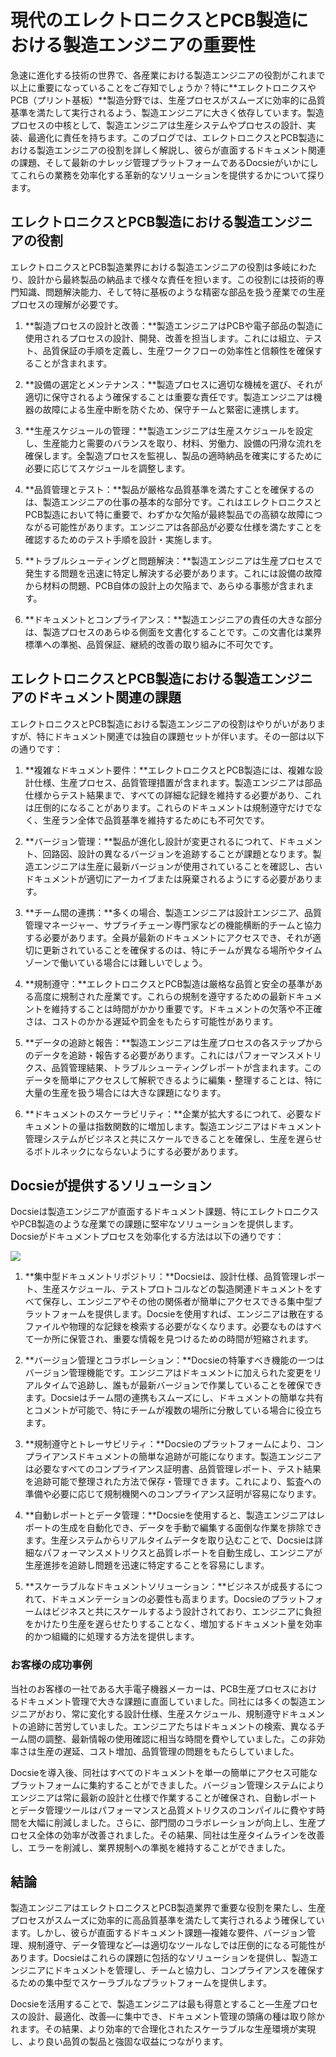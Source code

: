 # 現代のエレクトロニクスとPCB製造における製造エンジニアの重要性

急速に進化する技術の世界で、各産業における製造エンジニアの役割がこれまで以上に重要になっていることをご存知でしょうか？特に**エレクトロニクスやPCB（プリント基板）**製造分野では、生産プロセスがスムーズに効率的に品質基準を満たして実行されるよう、製造エンジニアに大きく依存しています。製造プロセスの中核として、製造エンジニアは生産システムやプロセスの設計、実装、最適化に責任を持ちます。このブログでは、エレクトロニクスとPCB製造における製造エンジニアの役割を詳しく解説し、彼らが直面するドキュメント関連の課題、そして最新のナレッジ管理プラットフォームであるDocsieがいかにしてこれらの業務を効率化する革新的なソリューションを提供するかについて探ります。

## エレクトロニクスとPCB製造における製造エンジニアの役割

エレクトロニクスとPCB製造業界における製造エンジニアの役割は多岐にわたり、設計から最終製品の納品まで様々な責任を担います。この役割には技術的専門知識、問題解決能力、そして特に基板のような精密な部品を扱う産業での生産プロセスの理解が必要です。

1. **製造プロセスの設計と改善：**製造エンジニアはPCBや電子部品の製造に使用されるプロセスの設計、開発、改善を担当します。これには組立、テスト、品質保証の手順を定義し、生産ワークフローの効率性と信頼性を確保することが含まれます。

2. **設備の選定とメンテナンス：**製造プロセスに適切な機械を選び、それが適切に保守されるよう確保することは重要な責任です。製造エンジニアは機器の故障による生産中断を防ぐため、保守チームと緊密に連携します。

3. **生産スケジュールの管理：**製造エンジニアは生産スケジュールを設定し、生産能力と需要のバランスを取り、材料、労働力、設備の円滑な流れを確保します。全製造プロセスを監視し、製品の適時納品を確実にするために必要に応じてスケジュールを調整します。

4. **品質管理とテスト：**製品が厳格な品質基準を満たすことを確保するのは、製造エンジニアの仕事の基本的な部分です。これはエレクトロニクスとPCB製造において特に重要で、わずかな欠陥が最終製品での高額な故障につながる可能性があります。エンジニアは各部品が必要な仕様を満たすことを確認するためのテスト手順を設計・実施します。

5. **トラブルシューティングと問題解決：**製造エンジニアは生産プロセスで発生する問題を迅速に特定し解決する必要があります。これには設備の故障から材料の問題、PCB自体の設計上の欠陥まで、あらゆる事態が含まれます。

6. **ドキュメントとコンプライアンス：**製造エンジニアの責任の大きな部分は、製造プロセスのあらゆる側面を文書化することです。この文書化は業界標準への準拠、品質保証、継続的改善の取り組みに不可欠です。

## エレクトロニクスとPCB製造における製造エンジニアのドキュメント関連の課題

エレクトロニクスとPCB製造における製造エンジニアの役割はやりがいがありますが、特にドキュメント関連では独自の課題セットが伴います。その一部は以下の通りです：

1. **複雑なドキュメント要件：**エレクトロニクスとPCB製造には、複雑な設計仕様、生産プロセス、品質管理措置が含まれます。製造エンジニアは部品仕様からテスト結果まで、すべての詳細な記録を維持する必要があり、これは圧倒的になることがあります。これらのドキュメントは規制遵守だけでなく、生産ラン全体で品質基準を維持するためにも不可欠です。

2. **バージョン管理：**製品が進化し設計が変更されるにつれて、ドキュメント、回路図、設計の異なるバージョンを追跡することが課題となります。製造エンジニアは生産に最新バージョンが使用されていることを確認し、古いドキュメントが適切にアーカイブまたは廃棄されるようにする必要があります。

3. **チーム間の連携：**多くの場合、製造エンジニアは設計エンジニア、品質管理マネージャー、サプライチェーン専門家などの機能横断的チームと協力する必要があります。全員が最新のドキュメントにアクセスでき、それが適切に更新されていることを確保するのは、特にチームが異なる場所やタイムゾーンで働いている場合には難しいでしょう。

4. **規制遵守：**エレクトロニクスとPCB製造は厳格な品質と安全の基準がある高度に規制された産業です。これらの規制を遵守するための最新ドキュメントを維持することは時間がかかり重要です。ドキュメントの欠落や不正確さは、コストのかかる遅延や罰金をもたらす可能性があります。

5. **データの追跡と報告：**製造エンジニアは生産プロセスの各ステップからのデータを追跡・報告する必要があります。これにはパフォーマンスメトリクス、品質管理結果、トラブルシューティングレポートが含まれます。このデータを簡単にアクセスして解釈できるように編集・整理することは、特に大量の生産を扱う場合には大きな課題になります。

6. **ドキュメントのスケーラビリティ：**企業が拡大するにつれて、必要なドキュメントの量は指数関数的に増加します。製造エンジニアはドキュメント管理システムがビジネスと共にスケールできることを確保し、生産を遅らせるボトルネックにならないようにする必要があります。

## Docsieが提供するソリューション

Docsieは製造エンジニアが直面するドキュメント課題、特にエレクトロニクスやPCB製造のような産業での課題に堅牢なソリューションを提供します。Docsieがドキュメントプロセスを効率化する方法は以下の通りです：

![](https://cdn.docsie.io/workspace_PxAvC1Uenuc7ad6H3/doc_wn84Jkoc6hIMTO2eE/file_gejSDBalG6XIlaugg/image_28affdea-4c17-8b5d-5089-d055c22576a6.jpg)

1. **集中型ドキュメントリポジトリ：**Docsieは、設計仕様、品質管理レポート、生産スケジュール、テストプロトコルなどの製造関連ドキュメントをすべて保存し、エンジニアやその他の関係者が簡単にアクセスできる集中型プラットフォームを提供します。Docsieを使用すれば、エンジニアは散在するファイルや物理的な記録を検索する必要がなくなります。必要なものはすべて一か所に保管され、重要な情報を見つけるための時間が短縮されます。

2. **バージョン管理とコラボレーション：**Docsieの特筆すべき機能の一つはバージョン管理機能です。エンジニアはドキュメントに加えられた変更をリアルタイムで追跡し、誰もが最新バージョンで作業していることを確保できます。Docsieはチーム間の連携もスムーズにし、ドキュメントの簡単な共有とコメントが可能で、特にチームが複数の場所に分散している場合に役立ちます。

3. **規制遵守とトレーサビリティ：**Docsieのプラットフォームにより、コンプライアンスドキュメントの簡単な追跡が可能になります。製造エンジニアは必要なすべてのコンプライアンス証明書、品質管理レポート、テスト結果を追跡可能で整理された方法で保存・管理できます。これにより、監査への準備や必要に応じて規制機関へのコンプライアンス証明が容易になります。

4. **自動レポートとデータ管理：**Docsieを使用すると、製造エンジニアはレポートの生成を自動化でき、データを手動で編集する面倒な作業を排除できます。生産システムからリアルタイムデータを取り込むことで、Docsieは詳細なパフォーマンスメトリクスと品質レポートを自動生成し、エンジニアが生産進捗を追跡し問題を迅速に特定することを容易にします。

5. **スケーラブルなドキュメントソリューション：**ビジネスが成長するにつれて、ドキュメンテーションの必要性も高まります。Docsieのプラットフォームはビジネスと共にスケールするよう設計されており、エンジニアに負担をかけたり生産を遅らせたりすることなく、増加するドキュメント量を効率的かつ組織的に処理する方法を提供します。

### お客様の成功事例

当社のお客様の一社である大手電子機器メーカーは、PCB生産プロセスにおけるドキュメント管理で大きな課題に直面していました。同社には多くの製造エンジニアがおり、常に変化する設計仕様、生産スケジュール、規制遵守ドキュメントの追跡に苦労していました。エンジニアたちはドキュメントの検索、異なるチーム間の調整、最新情報の使用確認に相当な時間を費やしていました。この非効率さは生産の遅延、コスト増加、品質管理の問題をもたらしていました。

Docsieを導入後、同社はすべてのドキュメントを単一の簡単にアクセス可能なプラットフォームに集約することができました。バージョン管理システムによりエンジニアは常に最新の設計と仕様で作業することが確保され、自動レポートとデータ管理ツールはパフォーマンスと品質メトリクスのコンパイルに費やす時間を大幅に削減しました。さらに、部門間のコラボレーションが向上し、生産プロセス全体の効率が改善されました。その結果、同社は生産タイムラインを改善し、エラーを削減し、業界規制への準拠を維持することができました。

## 結論

製造エンジニアはエレクトロニクスとPCB製造業界で重要な役割を果たし、生産プロセスがスムーズに効率的に高品質基準を満たして実行されるよう確保しています。しかし、彼らが直面するドキュメント課題—複雑な要件、バージョン管理、規制遵守、データ管理など—は適切なツールなしでは圧倒的になる可能性があります。Docsieはこれらの課題に包括的なソリューションを提供し、製造エンジニアにドキュメントを管理し、チームと協力し、コンプライアンスを確保するための集中型でスケーラブルなプラットフォームを提供します。

Docsieを活用することで、製造エンジニアは最も得意とすること—生産プロセスの設計、最適化、改善—に集中でき、ドキュメント管理の頭痛の種は取り除かれます。その結果、より効率的で合理化されたスケーラブルな生産環境が実現し、より良い品質の製品と強固な収益につながります。